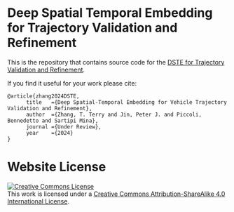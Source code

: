 # Deep Spatial Temporal Embedding for Trajectory Validation and Refinement

This is the repository that contains source code for the [DSTE for Trajectory Validation and Refinement](https://github.com/TeRyZh/Spatial-Temporal-Deep-Embedding-for-Vehicle-Trajectory-Reconstruction-from-High-Angle-Video).

If you find it useful for your work please cite:
```
@article{zhang2024DSTE,
      title   ={Deep Spatial-Temporal Embedding for Vehicle Trajectory Validation and Refinement},
      author  ={Zhang, T. Terry and Jin, Peter J. and Piccoli, Bennedetto and Sartipi Mina},
      journal ={Under Review},
      year    ={2024}
}
```

# Website License
<a rel="license" href="http://creativecommons.org/licenses/by-sa/4.0/"><img alt="Creative Commons License" style="border-width:0" src="https://i.creativecommons.org/l/by-sa/4.0/88x31.png" /></a><br />This work is licensed under a <a rel="license" href="http://creativecommons.org/licenses/by-sa/4.0/">Creative Commons Attribution-ShareAlike 4.0 International License</a>.
